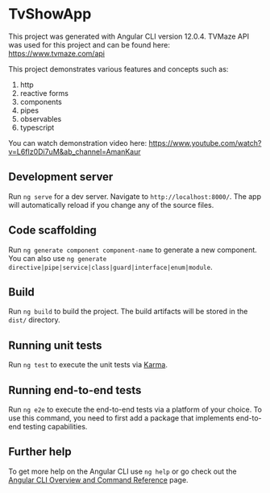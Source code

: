 # TvShowApp
This project was generated with Angular CLI version 12.0.4. TVMaze API was used for this project and can be found here: https://www.tvmaze.com/api


This project demonstrates various  features and concepts such as:

1.	http
2.	reactive forms
3.	components 
4.	pipes
5.	observables
6.	typescript

You can watch demonstration video here: https://www.youtube.com/watch?v=L6fIz0Di7uM&ab_channel=AmanKaur

## Development server

Run `ng serve` for a dev server. Navigate to `http://localhost:8000/`. The app will automatically reload if you change any of the source files.

## Code scaffolding

Run `ng generate component component-name` to generate a new component. You can also use `ng generate directive|pipe|service|class|guard|interface|enum|module`.

## Build

Run `ng build` to build the project. The build artifacts will be stored in the `dist/` directory.

## Running unit tests

Run `ng test` to execute the unit tests via [Karma](https://karma-runner.github.io).

## Running end-to-end tests

Run `ng e2e` to execute the end-to-end tests via a platform of your choice. To use this command, you need to first add a package that implements end-to-end testing capabilities.

## Further help

To get more help on the Angular CLI use `ng help` or go check out the [Angular CLI Overview and Command Reference](https://angular.io/cli) page.
